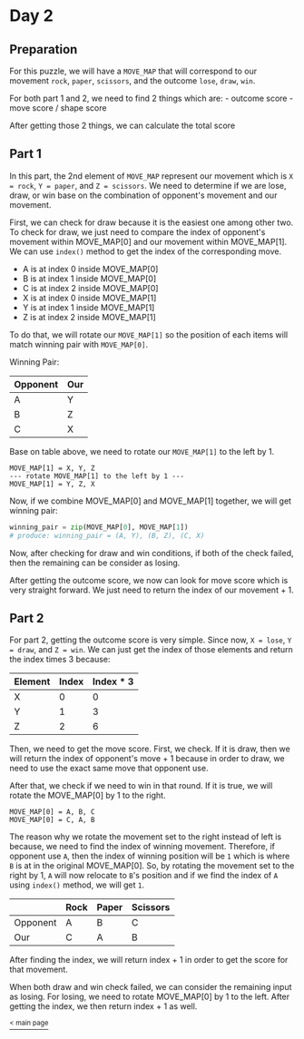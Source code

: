 # Day 2

## Preparation

For this puzzle, we will have a `MOVE_MAP` that will correspond to our movement `rock`, `paper`, `scissors`, and the outcome `lose`, `draw`, `win`.

For both part 1 and 2, we need to find 2 things which are: - outcome score - move score / shape score

After getting those 2 things, we can calculate the total score

## Part 1

In this part, the 2nd element of `MOVE_MAP` represent our movement which is `X = rock`, `Y = paper`, and `Z = scissors`. We need to determine if we are lose, draw, or win base on the combination of opponent's movement and our movement.

First, we can check for draw because it is the easiest one among other two. To check for draw, we just need to compare the index of opponent's movement within MOVE_MAP[0] and our movement within MOVE_MAP[1]. We can use `index()` method to get the index of the corresponding move.

-   A is at index 0 inside MOVE_MAP[0]
-   B is at index 1 inside MOVE_MAP[0]
-   C is at index 2 inside MOVE_MAP[0]
-   X is at index 0 inside MOVE_MAP[1]
-   Y is at index 1 inside MOVE_MAP[1]
-   Z is at index 2 inside MOVE_MAP[1]

To do that, we will rotate our `MOVE_MAP[1]` so the position of each items will match winning pair with `MOVE_MAP[0]`.

Winning Pair:

| Opponent | Our |
| -------- | --- |
| A        | Y   |
| B        | Z   |
| C        | X   |

Base on table above, we need to rotate our `MOVE_MAP[1]` to the left by 1.

```
MOVE_MAP[1] = X, Y, Z
--- rotate MOVE_MAP[1] to the left by 1 ---
MOVE_MAP[1] = Y, Z, X
```

Now, if we combine MOVE_MAP[0] and MOVE_MAP[1] together, we will get winning pair:

```python
winning_pair = zip(MOVE_MAP[0], MOVE_MAP[1])
# produce: winning_pair = (A, Y), (B, Z), (C, X)
```

Now, after checking for draw and win conditions, if both of the check failed, then the remaining can be consider as losing.

After getting the outcome score, we now can look for move score which is very straight forward. We just need to return the index of our movement + 1.

## Part 2

For part 2, getting the outcome score is very simple. Since now, `X = lose`, `Y = draw`, and `Z = win`. We can just get the index of those elements and return the index times 3 because:

| Element | Index | Index \* 3 |
| ------- | ----- | ---------- |
| X       | 0     | 0          |
| Y       | 1     | 3          |
| Z       | 2     | 6          |

Then, we need to get the move score. First, we check. If it is draw, then we will return the index of opponent's move + 1 because in order to draw, we need to use the exact same move that opponent use.

After that, we check if we need to win in that round. If it is true, we will rotate the MOVE_MAP[0] by 1 to the right.

```
MOVE_MAP[0] = A, B, C
MOVE_MAP[0] = C, A, B
```

The reason why we rotate the movement set to the right instead of left is because, we need to find the index of winning movement. Therefore, if opponent use `A`, then the index of winning position will be `1` which is where `B` is at in the original MOVE_MAP[0]. So, by rotating the movement set to the right by 1, `A` will now relocate to `B`'s position and if we find the index of `A` using `index()` method, we will get `1`.

|          | Rock | Paper | Scissors |
| -------- | ---- | ----- | -------- |
| Opponent | A    | B     | C        |
| Our      | C    | A     | B        |

After finding the index, we will return index + 1 in order to get the score for that movement.

When both draw and win check failed, we can consider the remaining input as losing. For losing, we need to rotate MOVE_MAP[0] by 1 to the left. After getting the index, we then return index + 1 as well.

[<sup>< main page](../README.md#My-Attempt-in-AoC-2022)
